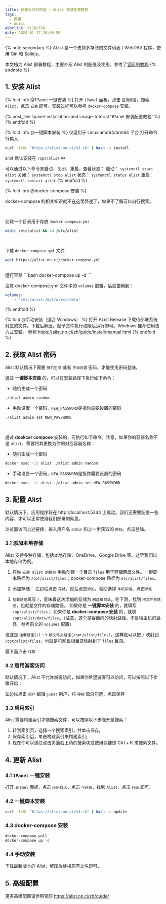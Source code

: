```yaml
---
title: 部署自己的网盘 — AList 安装配置教程
tags:
  - 部署
  - AList
abbrlink: 9c18a796
date: 2024-01-17 20:50:59
---
```


{% note secondary %}
AList 是一个支持多存储的文件列表 / WebDAV 程序，使用 Gin 和 Solidjs。

本文档为 Alist 部署教程，主要介绍 Alist 的配置及使用，参考了[官网的教程](https://alist.nn.ci/zh/guide)
{% endnote %}

## 1. 安装 Alist

{% fold info @1Panel 一键安装 %}
打开 `1Panel` 面板，点击 `应用商店`，搜索 `Alist`，点击 `安装` 即可。安装过程可以参考 `docker-compose` 安装。

{% post_link 1panel-installation-and-usage-tutorial '1Panel 安装配置教程' %}
{% endfold %}

{% fold info @一键脚本安装 %}
仅适用于 Linux amd64/arm64 平台
打开命令行输入

```bash
curl -fsSL "https://alist.nn.ci/v3.sh" | bash -s install
```

alist 默认安装在 `/opt/alist` 中

可以通过以下命令来启动、关闭、重启、查看状态：
启动： `systemctl start alist`
关闭： `systemctl stop alist`
状态： `systemctl status alist`
重启： `systemctl restart alist`
{% endfold %}

{% fold info @docker-compose 安装 %}

docker-compose 的相关知识就不在这里赘述了，如果不了解可以自行搜索。

<br>

创建一个目录用于存放 `docker-compose.yml`
```bash
mkdir /etc/alist && cd /etc/alist
```
<br>

下载 `docker-compose.yml` 文件
```bash
wget https://alist.nn.ci/docker-compose.yml
```

<br>
运行容器
```bash
docker-compose up -d
```

<br>

注意 docker-compose.yml 文件中的 `volumes` 配置，后面要用到：

```yml
volumes:
    - '/etc/alist:/opt/alist/data'
```

{% endfold %}

{% fold @手动安装（适合 Windows） %}
打开 AList Release 下载待部署系统对应的文件。下载后解压，赋予文件执行权限后运行即可。Windows 推荐使用该方式安装。
参照 https://alist.nn.ci/zh/guide/install/manual.html
{% endfold %}

## 2. 获取 Alist 密码

Alist 默认情况下需要 `随机生成` 或者 `手动设置` 密码，才能使用密码登陆。

通过 **一键脚本安装** 的，可以在安装路径下执行如下命令：

- 随机生成一个密码
```bash
./alist admin random
```

- 手动设置一个密码，`NEW_PASSWORD`是指你需要设置的密码
```bash
./alist admin set NEW_PASSWORD
```

<br>

通过 **doekcer compose** 安装的，可执行如下命令。注意，如果你的容器名称不是 `alist`，需要将其更换为你的对应容器名称：

- 随机生成一个密码
```bash
docker exec -it alist ./alist admin random
```

- 手动设置一个密码，`NEW_PASSWORD`是指你需要设置的密码
```bash
docker exec -it alist ./alist admin set NEW_PASSWORD
```

## 3. 配置 Alist

默认情况下，应用程序将在 http://localhost:5244 上启动。我们还需要配置一些内容，才可以正常使用我们部署的网盘。

浏览器访问上述链接，输入用户名 `admin` 和上一步获取的 `密码`。点击登陆。

### 3.1 添加本地存储

Alist 支持多种存储，包括本地存储、OneDrive、Google Drive 等。这里我们以本地存储为例。

1. 在你 `安装 alist 的路径` 手动创建一个目录 `files` 用于存储网盘文件。一键脚本路径为 `/opt/alist/files`；docker-compose 路径为 `etc/alist/files`。

2. 添加存储：
左边栏点击 `存储`，然后点击`添加`，驱动选择 `本机存储`，点击`添加`

3. `挂载路径`填写 `/`，意味着这次添加的存储为 `网盘根目录`。往下滑，找到 `根文件夹路径`，也就是文件的存储路径。
如果你是 **一键脚本安装** 的，就填写 `/opt/alist/files`；
如果你是 **docker-compose 安装** 的，就填 `/opt/alist/data/files`。（注意，这个是容器内的映射路径，不是宿主机的路径，参考前文的 `volumes` 配置）

也就是 `挂载路径(/)` --> `根文件夹路径(/opt/alist/files)`，这样就可以把 `/` 映射到 `/opt/alist/files`，也就是将网盘根目录映射到了 `files` 目录。

最下面点击 `保存`

### 3.2 启用游客访问

默认情况下，Alist 不允许游客访问，如果你希望游客可以访问，可以按照以下步骤开启：

左边栏点击 `用户`
编辑 `guest` 用户，将 `停用` 取消勾选，点击保存


### 3.3 启用索引

Alist 需要构建索引才能搜索文件，可以按照以下步骤开启搜索：

1. 转到索引页，选择一个搜索索引，并单击保存;
2. 保存索引后，单击构建索引来构建索引;
3. 现在你可以通过点击页面右上角的搜索块或使用快捷键 Ctrl + K 来搜索文件。

## 4. 更新 Alist

### 4.1 `1Panel` 一键安装

打开 `1Panel` 面板，点击 `应用商店`，点击 `可升级`，找到 `Alist`，点击 `升级` 即可。

### 4.2 一键脚本安装

```bash
curl -fsSL "https://alist.nn.ci/v3.sh" | bash -s update
```

### 4.3 docker-compose 安装

```bash
docker-compose pull
docker-compose up -d
```

### 4.4 手动安装

下载最新版本的 Alist，解压后替换原有文件即可。

## 5. 高级配置

更多高级配置请参照官网 https://alist.nn.ci/zh/guide/
